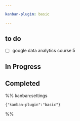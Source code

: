```yaml
---

kanban-plugin: basic

---
```


## to do

- [ ] google data analytics course 5


## In Progress



## Completed





%% kanban:settings
```
{"kanban-plugin":"basic"}
```
%%